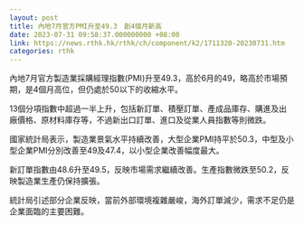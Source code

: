 ```yaml
---
layout: post
title: 內地7月官方PMI升至49.3　創4個月新高
date: 2023-07-31 09:58:37.000000000 +08:00
link: https://news.rthk.hk/rthk/ch/component/k2/1711320-20230731.htm
categories: rthk
---
```


內地7月官方製造業採購經理指數(PMI)升至49.3，高於6月的49，略高於市場預期，是4個月高位，但仍處於50以下的收縮水平。

13個分項指數中超過一半上升，包括新訂單、積壓訂單、產成品庫存、購進及出廠價格、原材料庫存等，不過新出口訂單、進口及從業人員指數等則微跌。

國家統計局表示，製造業景氣水平持續改善，大型企業PMI持平於50.3，中型及小型企業PMI分別改善至49及47.4，以小型企業改善幅度最大。

新訂單指數由48.6升至49.5，反映市場需求繼續改善。生產指數微跌至50.2，反映製造業生產仍保持擴張。

統計局引述部分企業反映，當前外部環境複雜嚴峻，海外訂單減少，需求不足仍是企業面臨的主要困難。
